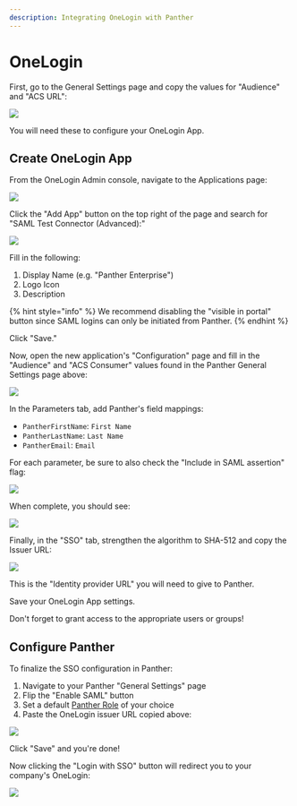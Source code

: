 ```yaml
---
description: Integrating OneLogin with Panther
---
```


# OneLogin

First, go to the General Settings page and copy the values for "Audience" and "ACS URL":

![](<../../../../.gitbook/assets/panther-saml-parameters (5) (1) (1) (22).png>)

You will need these to configure your OneLogin App.

## Create OneLogin App

From the OneLogin Admin console, navigate to the Applications page:

![](<../../../../.gitbook/assets/onelogin1 (8) (8) (9) (2) (1) (9).png>)

Click the "Add App" button on the top right of the page and search for "SAML Test Connector (Advanced):"

![](<../../../../.gitbook/assets/onelogin2 (5) (5) (7) (8) (1) (6).png>)

Fill in the following:

1. Display Name (e.g. "Panther Enterprise")
2. Logo Icon
3. Description

{% hint style="info" %}
We recommend disabling the "visible in portal" button since SAML logins can only be initiated from Panther.
{% endhint %}

Click "Save."

Now, open the new application's "Configuration" page and fill in the "Audience" and "ACS Consumer" values found in the Panther General Settings page above:

![](<../../../../.gitbook/assets/onelogin3 (5) (5) (7) (8) (1) (6).png>)

In the Parameters tab, add Panther's field mappings:

* `PantherFirstName`: `First Name`
* `PantherLastName`: `Last Name`
* `PantherEmail`: `Email`

For each parameter, be sure to also check the "Include in SAML assertion" flag:

![](<../../../../.gitbook/assets/onelogin4-inset (8) (4) (1) (1) (9).png>)

When complete, you should see:

![](<../../../../.gitbook/assets/onelogin4 (8) (8) (9) (5) (1) (9).png>)

Finally, in the "SSO" tab, strengthen the algorithm to SHA-512 and copy the Issuer URL:

![](<../../../../.gitbook/assets/onelogin5 (8) (8) (9) (6) (1) (9).png>)

This is the "Identity provider URL" you will need to give to Panther.

Save your OneLogin App settings.

Don't forget to grant access to the appropriate users or groups!

## Configure Panther

To finalize the SSO configuration in Panther:

1. Navigate to your Panther "General Settings" page
2. Flip the "Enable SAML" button
3. Set a default [Panther Role](../rbac.md) of your choice
4. Paste the OneLogin issuer URL copied above:

![](<../../../../.gitbook/assets/onelogin-panther (2) (1) (8).png>)

Click "Save" and you're done!

Now clicking the "Login with SSO" button will redirect you to your company's OneLogin:

![](<../../../../.gitbook/assets/panther-login-sso (6) (1) (1) (22).png>)
